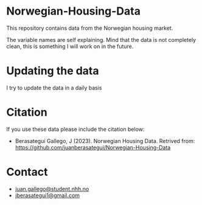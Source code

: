 # Norwegian-Housing-Data
This repository contains data from the Norwegian housing market.

The variable names are self explaining. Mind that the data is not completely clean, this is something I will work on in the future.

# Updating the data
I try to update the data in a daily basis

# Citation
If you use these data please include the citation below:
- Berasategui Gallego, J (2023). Norwegian Housing Data. Retrived from: https://github.com/juanberasategui/Norwegian-Housing-Data

# Contact
- juan.gallego@student.nhh.no
- jberasategui1@gmail.com
